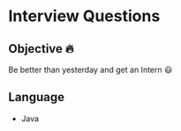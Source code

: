 # Interview Questions

## Objective :fire:
Be better than yesterday and get an Intern  :smiley:

## Language
  - Java
